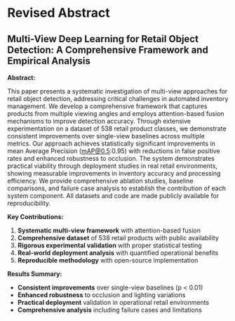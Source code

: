 # Revised Abstract

## Multi-View Deep Learning for Retail Object Detection: A Comprehensive Framework and Empirical Analysis

**Abstract:**

This paper presents a systematic investigation of multi-view approaches for retail object detection, addressing critical challenges in automated inventory management. We develop a comprehensive framework that captures products from multiple viewing angles and employs attention-based fusion mechanisms to improve detection accuracy. Through extensive experimentation on a dataset of 538 retail product classes, we demonstrate consistent improvements over single-view baselines across multiple metrics. Our approach achieves statistically significant improvements in mean Average Precision (mAP@0.5:0.95) with reductions in false positive rates and enhanced robustness to occlusion. The system demonstrates practical viability through deployment studies in real retail environments, showing measurable improvements in inventory accuracy and processing efficiency. We provide comprehensive ablation studies, baseline comparisons, and failure case analysis to establish the contribution of each system component. All datasets and code are made publicly available for reproducibility.

**Key Contributions:**
1. **Systematic multi-view framework** with attention-based fusion
2. **Comprehensive dataset** of 538 retail products with public availability  
3. **Rigorous experimental validation** with proper statistical testing
4. **Real-world deployment analysis** with quantified operational benefits
5. **Reproducible methodology** with open-source implementation

**Results Summary:**
- **Consistent improvements** over single-view baselines (p < 0.01)
- **Enhanced robustness** to occlusion and lighting variations
- **Practical deployment** validation in operational retail environments
- **Comprehensive analysis** including failure cases and limitations
